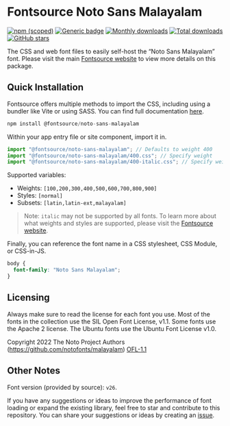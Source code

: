 # Fontsource Noto Sans Malayalam

[![npm (scoped)](https://img.shields.io/npm/v/@fontsource/noto-sans-malayalam?color=brightgreen)](https://www.npmjs.com/package/@fontsource/noto-sans-malayalam) [![Generic badge](https://img.shields.io/badge/fontsource-passing-brightgreen)](https://github.com/fontsource/fontsource) [![Monthly downloads](https://badgen.net/npm/dm/@fontsource/noto-sans-malayalam)](https://github.com/fontsource/fontsource) [![Total downloads](https://badgen.net/npm/dt/@fontsource/noto-sans-malayalam)](https://github.com/fontsource/fontsource) [![GitHub stars](https://img.shields.io/github/stars/fontsource/fontsource.svg?style=social&label=Star)](https://github.com/fontsource/fontsource/stargazers)

The CSS and web font files to easily self-host the “Noto Sans Malayalam” font. Please visit the main [Fontsource website](https://fontsource.org/fonts/noto-sans-malayalam) to view more details on this package.

## Quick Installation

Fontsource offers multiple methods to import the CSS, including using a bundler like Vite or using SASS. You can find full documentation [here](https://fontsource.org/docs/getting-started/introduction).

```javascript
npm install @fontsource/noto-sans-malayalam
```

Within your app entry file or site component, import it in.

```javascript
import "@fontsource/noto-sans-malayalam"; // Defaults to weight 400
import "@fontsource/noto-sans-malayalam/400.css"; // Specify weight
import "@fontsource/noto-sans-malayalam/400-italic.css"; // Specify weight and style
```

Supported variables:
- Weights: `[100,200,300,400,500,600,700,800,900]`
- Styles: `[normal]`
- Subsets: `[latin,latin-ext,malayalam]`

> Note: `italic` may not be supported by all fonts. To learn more about what weights and styles are supported, please visit the [Fontsource website](https://fontsource.org/fonts/noto-sans-malayalam).

Finally, you can reference the font name in a CSS stylesheet, CSS Module, or CSS-in-JS.

```css
body {
  font-family: "Noto Sans Malayalam";
}
```

## Licensing
Always make sure to read the license for each font you use. Most of the fonts in the collection use the SIL Open Font License, v1.1. Some fonts use the Apache 2 license. The Ubuntu fonts use the Ubuntu Font License v1.0.

Copyright 2022 The Noto Project Authors (https://github.com/notofonts/malayalam)
[OFL-1.1](https://openfontlicense.org)

## Other Notes
Font version (provided by source): `v26`.

If you have any suggestions or ideas to improve the performance of font loading or expand the existing library, feel free to star and contribute to this repository. You can share your suggestions or ideas by creating an [issue](https://github.com/fontsource/fontsource/issues).